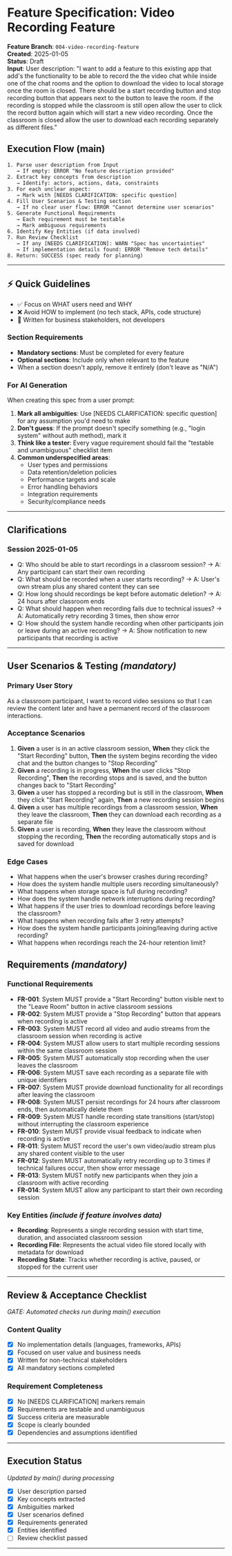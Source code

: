 # Feature Specification: Video Recording Feature

**Feature Branch**: `004-video-recording-feature`  
**Created**: 2025-01-05  
**Status**: Draft  
**Input**: User description: "I want to add a feature to this existing app that add's the functionality to be able to record the the video chat while inside one of the chat rooms and the option to download the video to local storage once the room is closed. There should be a start recording button and stop recording button that appears next to the button to leave the room. if the recording is stopped while the classroom is still open allow the user to click the record button again which will start a new video recording. Once the classroom is closed allow the user to download each recording separately as different files."

## Execution Flow (main)
```
1. Parse user description from Input
   → If empty: ERROR "No feature description provided"
2. Extract key concepts from description
   → Identify: actors, actions, data, constraints
3. For each unclear aspect:
   → Mark with [NEEDS CLARIFICATION: specific question]
4. Fill User Scenarios & Testing section
   → If no clear user flow: ERROR "Cannot determine user scenarios"
5. Generate Functional Requirements
   → Each requirement must be testable
   → Mark ambiguous requirements
6. Identify Key Entities (if data involved)
7. Run Review Checklist
   → If any [NEEDS CLARIFICATION]: WARN "Spec has uncertainties"
   → If implementation details found: ERROR "Remove tech details"
8. Return: SUCCESS (spec ready for planning)
```

---

## ⚡ Quick Guidelines
- ✅ Focus on WHAT users need and WHY
- ❌ Avoid HOW to implement (no tech stack, APIs, code structure)
- 👥 Written for business stakeholders, not developers

### Section Requirements
- **Mandatory sections**: Must be completed for every feature
- **Optional sections**: Include only when relevant to the feature
- When a section doesn't apply, remove it entirely (don't leave as "N/A")

### For AI Generation
When creating this spec from a user prompt:
1. **Mark all ambiguities**: Use [NEEDS CLARIFICATION: specific question] for any assumption you'd need to make
2. **Don't guess**: If the prompt doesn't specify something (e.g., "login system" without auth method), mark it
3. **Think like a tester**: Every vague requirement should fail the "testable and unambiguous" checklist item
4. **Common underspecified areas**:
   - User types and permissions
   - Data retention/deletion policies  
   - Performance targets and scale
   - Error handling behaviors
   - Integration requirements
   - Security/compliance needs

---

## Clarifications

### Session 2025-01-05
- Q: Who should be able to start recordings in a classroom session? → A: Any participant can start their own recording
- Q: What should be recorded when a user starts recording? → A: User's own stream plus any shared content they can see
- Q: How long should recordings be kept before automatic deletion? → A: 24 hours after classroom ends
- Q: What should happen when recording fails due to technical issues? → A: Automatically retry recording 3 times, then show error
- Q: How should the system handle recording when other participants join or leave during an active recording? → A: Show notification to new participants that recording is active

---

## User Scenarios & Testing *(mandatory)*

### Primary User Story
As a classroom participant, I want to record video sessions so that I can review the content later and have a permanent record of the classroom interactions.

### Acceptance Scenarios
1. **Given** a user is in an active classroom session, **When** they click the "Start Recording" button, **Then** the system begins recording the video chat and the button changes to "Stop Recording"
2. **Given** a recording is in progress, **When** the user clicks "Stop Recording", **Then** the recording stops and is saved, and the button changes back to "Start Recording"
3. **Given** a user has stopped a recording but is still in the classroom, **When** they click "Start Recording" again, **Then** a new recording session begins
4. **Given** a user has multiple recordings from a classroom session, **When** they leave the classroom, **Then** they can download each recording as a separate file
5. **Given** a user is recording, **When** they leave the classroom without stopping the recording, **Then** the recording automatically stops and is saved for download

### Edge Cases
- What happens when the user's browser crashes during recording?
- How does the system handle multiple users recording simultaneously?
- What happens when storage space is full during recording?
- How does the system handle network interruptions during recording?
- What happens if the user tries to download recordings before leaving the classroom?
- What happens when recording fails after 3 retry attempts?
- How does the system handle participants joining/leaving during active recording?
- What happens when recordings reach the 24-hour retention limit?

## Requirements *(mandatory)*

### Functional Requirements
- **FR-001**: System MUST provide a "Start Recording" button visible next to the "Leave Room" button in active classroom sessions
- **FR-002**: System MUST provide a "Stop Recording" button that appears when recording is active
- **FR-003**: System MUST record all video and audio streams from the classroom session when recording is active
- **FR-004**: System MUST allow users to start multiple recording sessions within the same classroom session
- **FR-005**: System MUST automatically stop recording when the user leaves the classroom
- **FR-006**: System MUST save each recording as a separate file with unique identifiers
- **FR-007**: System MUST provide download functionality for all recordings after leaving the classroom
- **FR-008**: System MUST persist recordings for 24 hours after classroom ends, then automatically delete them
- **FR-009**: System MUST handle recording state transitions (start/stop) without interrupting the classroom experience
- **FR-010**: System MUST provide visual feedback to indicate when recording is active
- **FR-011**: System MUST record the user's own video/audio stream plus any shared content visible to the user
- **FR-012**: System MUST automatically retry recording up to 3 times if technical failures occur, then show error message
- **FR-013**: System MUST notify new participants when they join a classroom with active recording
- **FR-014**: System MUST allow any participant to start their own recording session

### Key Entities *(include if feature involves data)*
- **Recording**: Represents a single recording session with start time, duration, and associated classroom session
- **Recording File**: Represents the actual video file stored locally with metadata for download
- **Recording State**: Tracks whether recording is active, paused, or stopped for the current user

---

## Review & Acceptance Checklist
*GATE: Automated checks run during main() execution*

### Content Quality
- [x] No implementation details (languages, frameworks, APIs)
- [x] Focused on user value and business needs
- [x] Written for non-technical stakeholders
- [x] All mandatory sections completed

### Requirement Completeness
- [x] No [NEEDS CLARIFICATION] markers remain
- [x] Requirements are testable and unambiguous  
- [x] Success criteria are measurable
- [x] Scope is clearly bounded
- [x] Dependencies and assumptions identified

---

## Execution Status
*Updated by main() during processing*

- [x] User description parsed
- [x] Key concepts extracted
- [x] Ambiguities marked
- [x] User scenarios defined
- [x] Requirements generated
- [x] Entities identified
- [ ] Review checklist passed

---
